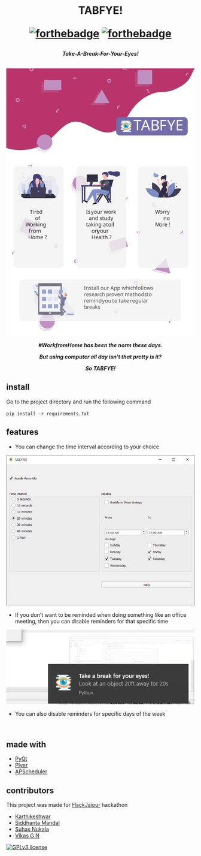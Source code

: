<h1 align="center">TABFYE!
<br>

[![forthebadge](https://forthebadge.com/images/badges/made-with-python.svg)](https://forthebadge.com)
[![forthebadge](https://forthebadge.com/images/badges/built-by-developers.svg)](https://forthebadge.com)

</h1>

<h5 align="center">Take-A-Break-For-Your-Eyes!
<br>

<br>

![tabfye-screenshot](/Images/TABFYE-poster.svg)

#WorkfromHome has been the norm these days.

But using computer all day isn't that pretty is it?

So TABFYE!

## install

Go to the project directory and run the following command

`pip install -r requirements.txt`


## features
* You can change the time interval according to your choice


![screenshot](/Images/TABFYE-screenshot.png)


* If you don't want to be reminded when doing something like an office meeting, then you can disable reminders for that specific time


![notification screenshot](/Images/TABFYE-notification.png)

* You can also disable reminders for specific days of the week




<br>

## made with

* [PyQt](https://riverbankcomputing.com/software/pyqt/intro)
* [Plyer](https://github.com/kivy/plyer)
* [APScheduler](https://github.com/agronholm/apscheduler)

## contributors

This project was made for [HackJaipur](https://hackjaipur.com) hackathon

* [Karthikeshwar](https://github.com/Karthikeshwar1)
* [Siddhanta Mandal](https://https://github.com/Siddhanta-10)
* [Suhas Nukala](https://github.com/suhasnukala2005)
* [Vikas G N](https://github.com/vikasgn2)

[![GPLv3 license](https://img.shields.io/badge/License-GPLv3-blue.svg)](http://perso.crans.org/besson/LICENSE.html)
